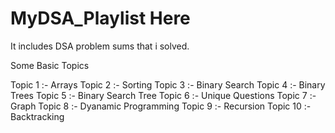# MyDSA_Playlist Here
It includes DSA problem sums that i solved.

Some Basic Topics

Topic 1 :- Arrays 
Topic 2 :- Sorting
Topic 3 :- Binary Search
Topic 4 :- Binary Trees
Topic 5 :- Binary Search Tree
Topic 6 :- Unique Questions
Topic 7 :- Graph
Topic 8 :- Dyanamic Programming
Topic 9 :- Recursion
Topic 10 :- Backtracking
